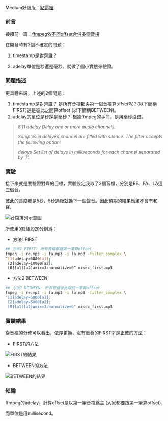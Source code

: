Medium好讀版：[點這裡](https://medium.com/@mh.yang/ffmpeg-adelay%E7%9A%84%E5%96%AE%E4%BD%8D%E5%8F%8A%E5%B0%8D%E9%BD%8A%E7%9A%84%E6%A8%99%E7%9A%84-bcd836976cd6)

### 前言
接續前一篇：[ffmpeg依不同offset合併多個音檔](https://medium.com/@mh.yang/ffmpeg%E4%BE%9D%E4%B8%8D%E5%90%8Coffset%E5%90%88%E4%BD%B5%E5%A4%9A%E5%80%8B%E9%9F%B3%E6%AA%94-ac13ff2fb50c)

在開發時有2個不確定的問題：

1. timestamp是對齊誰？

2. adelay單位是秒還是毫秒。就做了個小實驗來驗證。

### 問題描述

更具體來説，上述的2個問題：

1. timestamp是對齊誰？ 是所有音檔都與第一個音檔算offset呢？(以下簡稱FIRST)還是彼此之間算offset (以下簡稱BETWEEN)。
2. adelay的單位是秒還是毫秒？ 根據ffmpeg的手冊，是用毫秒沒錯。

> *8.11 adelay*
> *Delay one or more audio channels.*
> 
> *Samples in delayed channel are filled with silence. The filter accepts the following option:*
> 
> *delays Set list of delays in milliseconds for each channel separated by ’|’.*

### 實驗
接下來就是要驗證對齊的目標，實驗設定我取了3個音檔，分別是RE、FA、LA這三個音。

彼此的長度都是5秒，5秒過後就換下一個聲音。因此預期的結果應該不會有和聲。

![音檔排列示意圖](https://miro.medium.com/max/720/1*WKniQ4Xuz-efRxZllnamLA.png)


所使用的2組設定分別爲：

- 方法1 FIRST
```sh
## 方法1 FIRST: 所有音檔都跟第一筆算offset
fmpeg -i re.mp3 -i fa.mp3 -i la.mp3 -filter_complex \
“[1]adelay=5000[a1];
 [2]adelay=10000[a2];
 [0][a1][a2]amix=3:normalize=0” misec_first.mp3
```

- 方法2 BETWEEN

```sh
## 方法2 BETWEEN: 所有音檔彼此跟前一筆算offset
fmpeg -i re.mp3 -i fa.mp3 -i la.mp3 -filter_complex \
"[1]adelay=5000[a1];
 [2]adelay=5000[a2];
 [0][a1][a2]amix=3:normalize=0" misec_first.mp3
 ```

### 實驗結果

從音檔的分佈可以看出，依序更換，沒有重叠的FIRST才是正確的方法：

- FIRST的方法

![FIRST的結果](https://miro.medium.com/max/720/1*FPsL5t0isqNxAru69SOtdg.png)

- BETWEEN的方法

![BETWEEN的結果](https://miro.medium.com/max/720/1*G3qWm4oGmhRDFh_I-vTPMA.png)


### 結論

ffmpeg的adelay，計算offset是以第一筆音檔爲主 (大家都要跟第一筆算offset)，

而單位是用millisecond。
